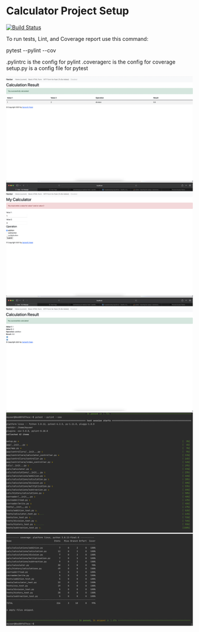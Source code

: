 # Calculator Project Setup
[![Build Status](https://app.travis-ci.com/Samerthpatel/calcexample.svg?branch=main)](https://app.travis-ci.com/Samerthpatel/calcexample)

To run tests, Lint, and Coverage report use this command:

pytest  --pylint --cov

.pylintrc is the config for pylint
.coveragerc is the config for coverage
setup.py is a config file for pytest

![FlaskMessage2](Screen%20Shot%202021-12-13%20at%205.07.35%20PM.png)
![FlaskMessage1](Screen%20Shot%202021-12-08%20at%209.08.46%20PM.png)
![FlaskMessage2](Screen%20Shot%202021-12-08%20at%209.09.03%20PM.png)
![FlaskMessage2](Screen%20Shot%202021-12-10%20at%202.44.47%20PM.png)
![FlaskMessage2](Screen%20Shot%202021-12-10%20at%202.44.56%20PM.png)
